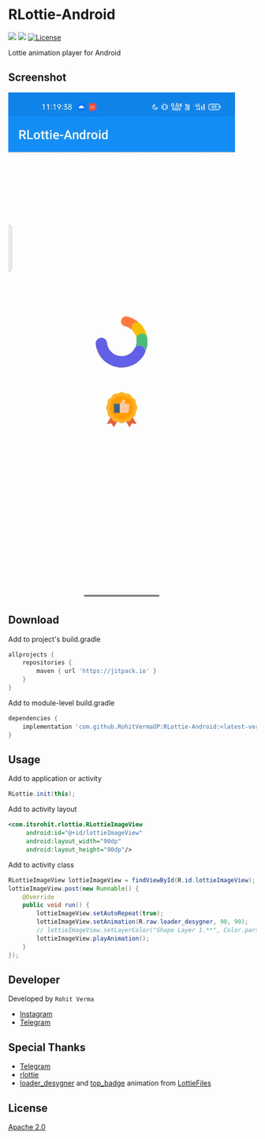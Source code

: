 # RLottie-Android
[![](https://img.shields.io/badge/Minimum%20Sdk-21-2196F3)](https://github.com/RohitVermaOP/StackBlur)
[![](https://jitpack.io/v/RohitVermaOP/RLottie-Android.svg)](https://jitpack.io/#RohitVermaOP/RLottie-Android)
[![License](https://img.shields.io/badge/License-Apache_2.0-blue.svg)](./LICENSE)

Lottie animation player for Android

## Screenshot

![](screenshot.gif)

## Download 

Add to project's build.gradle
```gradle
allprojects {
	repositories {
		maven { url 'https://jitpack.io' }
	}
}
```

Add to module-level build.gradle
```gradle
dependencies { 
    implementation 'com.github.RohitVermaOP:RLottie-Android:<latest-version>'
}
```

## Usage

Add to application or activity
```java
RLottie.init(this);
```

Add to activity layout
```xml
<com.itsrohit.rlottie.RLottieImageView
     android:id="@+id/lottieImageView"
     android:layout_width="90dp"
     android:layout_height="90dp"/>
```

Add to activity class
```java
RLottieImageView lottieImageView = findViewById(R.id.lottieImageView);
lottieImageView.post(new Runnable() {
	@Override
	public void run() {
		lottieImageView.setAutoRepeat(true);
		lottieImageView.setAnimation(R.raw.loader_desygner, 90, 90);
		// lottieImageView.setLayerColor("Shape Layer 1.**", Color.parseColor("#FF7043"));
		lottieImageView.playAnimation();
	}
});
```

## Developer

Developed by ```Rohit Verma```
+ [Instagram](http://instagram.com/mr_rohitverma88)
+ [Telegram](http://t.me/RohitVerma88)

## Special Thanks
+ [Telegram](https://github.com/DrKLO/Telegram)
+ [rlottie](https://github.com/Samsung/rlottie)
+ [loader_desygner](https://lottiefiles.com/93759-loader-desygner) and [top_badge](https://lottiefiles.com/96489-top-badge-animation) animation from [LottieFiles](https://lottiefiles.com)

## License

[Apache 2.0](./LICENSE)
